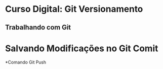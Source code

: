 # Curso Digital: Git Versionamento
## Trabalhando com Git


# Salvando Modificações no Git Comit

*Comando Git Push 